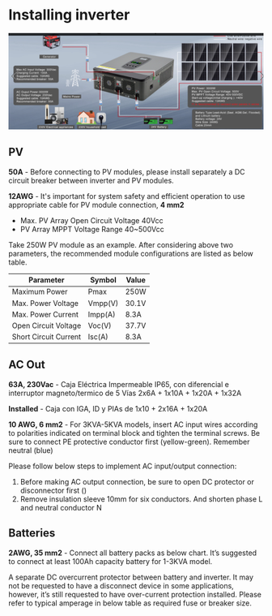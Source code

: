 # Installing inverter

![Wires](../DATOUBOSS.png)

## PV

**50A** - Before connecting to PV modules, please install separately a DC circuit breaker between inverter and PV modules. 

**12AWG** - It's important for system safety and efficient operation to use appropriate cable for PV module connection, **4 mm2**

- Max. PV Array Open Circuit Voltage 40Vcc
- PV Array MPPT Voltage Range   40~500Vcc

Take 250W PV module as an example. After considering above two parameters, the recommended module configurations are listed as below table.

| Parameter | Symbol | Value |
| --------- | ------ | ----- |
| Maximum Power | Pmax | 250W
| Max. Power Voltage | Vmpp(V) | 30.1V
| Max. Power Current | Impp(A) | 8.3A
| Open Circuit Voltage | Voc(V) | 37.7V
| Short Circuit Current | Isc(A) | 8.3A

## AC Out

**63A, 230Vac** - Caja Eléctrica Impermeable IP65, con diferencial e interruptor magneto/termico de 5 Vías 2x6A + 1x10A + 1x20A + 1x32A

**Installed** - Caja con IGA, ID y PIAs de 1x10 + 2x16A + 1x20A

**10 AWG, 6 mm2** - For 3KVA-5KVA models, insert AC input wires according to polarities indicated on terminal block and tighten the terminal screws. Be sure to connect PE protective conductor first (yellow-green). Remember neutral (blue)

Please follow below steps to implement AC input/output connection:

1. Before making AC output connection, be sure to open DC protector or disconnector first ()
2. Remove insulation sleeve 10mm for six conductors. And shorten phase L and neutral conductor N

## Batteries

**2AWG, 35 mm2** - Connect all battery packs as below chart. It’s suggested to connect at least 100Ah capacity battery for 1-3KVA model.

A separate DC overcurrent protector between battery and inverter. It may not be requested to have a disconnect device in some applications, however, it’s still requested to have over-current protection installed. Please refer to typical amperage in below table as required fuse or breaker size.
